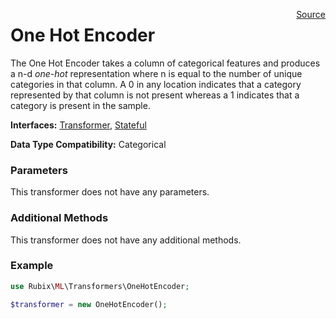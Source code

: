 <p><span style="float:right;"><a href="https://github.com/RubixML/RubixML/blob/master/src/Transformers/OneHotEncoder.php">Source</a></span></p>

# One Hot Encoder
The One Hot Encoder takes a column of categorical features and produces a n-d *one-hot* representation where n is equal to the number of unique categories in that column. A 0 in any location indicates that a category represented by that column is not present whereas a 1 indicates that a category is present in the sample.

**Interfaces:** [Transformer](#transformers), [Stateful](#stateful)

**Data Type Compatibility:** Categorical

### Parameters
This transformer does not have any parameters.

### Additional Methods
This transformer does not have any additional methods.

### Example
```php
use Rubix\ML\Transformers\OneHotEncoder;

$transformer = new OneHotEncoder();
```
